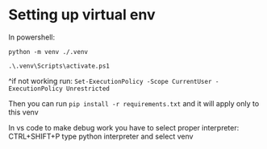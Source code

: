 # Setting up virtual env

In powershell:

`python -m venv ./.venv`

`.\.venv\Scripts\activate.ps1`

^if not working run: `Set-ExecutionPolicy -Scope CurrentUser -ExecutionPolicy Unrestricted`

Then you can run `pip install -r requirements.txt` and it will apply only to this venv

In vs code to make debug work you have to select proper interpreter: CTRL+SHIFT+P type python interpreter and select venv 